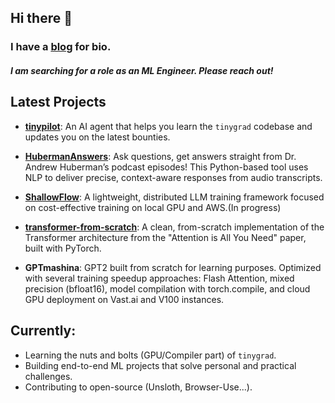 ## Hi there 👋

### I have a [blog](https://ninoristeski.github.io/) for bio.
##### I am searching for a role as an ML Engineer. Please reach out!

## Latest Projects

- **[tinypilot](https://github.com/ninoristeski/tinypilot)**: An AI agent that helps you learn the `tinygrad` codebase and updates you on the latest bounties.
- **[HubermanAnswers](https://github.com/ninoristeski/HubermanAnswers)**: Ask questions, get answers straight from Dr. Andrew Huberman’s podcast episodes! This Python-based tool uses NLP to deliver precise, context-aware responses from audio transcripts.  

- **[ShallowFlow](https://github.com/ninoristeski/ShallowFlow)**: A lightweight, distributed LLM training framework focused on cost-effective training on local GPU and AWS.(In progress)

- **[transformer-from-scratch](https://github.com/ninoristeski/transformer-from-scratch)**: A clean, from-scratch implementation of the Transformer architecture from the "Attention is All You Need" paper, built with PyTorch.

- **GPTmashina**: GPT2 built from scratch for learning purposes. Optimized with several training speedup approaches: Flash Attention, mixed precision (bfloat16), model compilation with torch.compile, and cloud GPU deployment on Vast.ai and V100 instances.
 

## Currently:
- Learning the nuts and bolts (GPU/Compiler part) of `tinygrad`.
- Building end-to-end ML projects that solve personal and practical challenges.
- Contributing to open-source (Unsloth, Browser-Use...).



